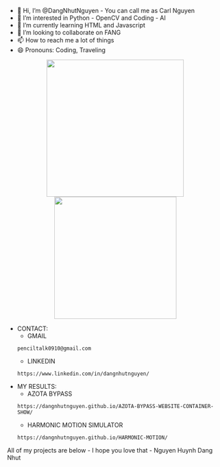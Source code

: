- 👋 Hi, I’m @DangNhutNguyen - You can call me as Carl Nguyen
- 👀 I’m interested in Python - OpenCV and Coding - AI
- 🌱 I’m currently learning HTML and Javascript
- 💞️ I’m looking to collaborate on FANG
- 📫 How to reach me a lot of things
- 😄 Pronouns: Coding, Traveling
<div align=center>
  <a href="#" title="">
    <img width="320" align="center" src="https://github-readme-stats.vercel.app/api?username=dangnhutnguyen&show_icons=true&theme=react&border_color=61dafb&hide_border=true" />
  </a>
  <a href="#" title="">
    <img align="center" width="285" src="https://github-readme-stats.vercel.app/api/top-langs/?username=dangnhutnguyen&hide=c%23,powershell,Mathematica,Ruby,Objective-C,Objective-C%2b%2b,Cuda&title_color=61dafb&text_color=ffffff&icon_color=61dafb&bg_color=20232a&langs_count=8&layout=compact&border_color=61dafb&hide_border=true" />
  </a>
</div>


- CONTACT: 
  + GMAIL
  ```
  penciltalk0910@gmail.com
  ```
  + LINKEDIN
  ```
  https://www.linkedin.com/in/dangnhutnguyen/
  ```
- MY RESULTS:
  + AZOTA BYPASS
  ```
  https://dangnhutnguyen.github.io/AZOTA-BYPASS-WEBSITE-CONTAINER-SHOW/
  ```
  + HARMONIC MOTION SIMULATOR
  ```
  https://dangnhutnguyen.github.io/HARMONIC-MOTION/
  ```
All of my projects are below - I hope you love that - Nguyen Huynh Dang Nhut
<!---
DangNhutNguyen/DangNhutNguyen is a ✨ special ✨ repository because its `README.md` (this file) appears on your GitHub profile.
You can click the Preview link to take a look at your changes.
--->
